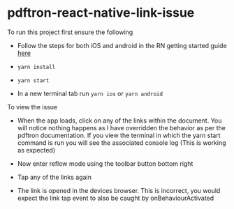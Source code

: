 # pdftron-react-native-link-issue

To run this project first ensure the following

- Follow the steps for both iOS and android in the RN getting started guide [here](https://reactnative.dev/docs/set-up-your-environment)

- `yarn install`

- `yarn start`

- In a new terminal tab run `yarn ios` or `yarn android`


To view the issue

- When the app loads, click on any of the links within the document. You will notice nothing happens as I have overridden the behavior as per the pdftron documentation. If you view the terminal in which the yarn start command is run you will see the associated console log (This is working as expected)

- Now enter reflow mode using the toolbar button bottom right

- Tap any of the links again

- The link is opened in the devices browser. This is incorrect, you would expect the link tap event to also be caught by onBehaviourActivated